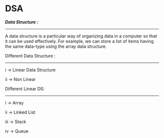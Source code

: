 # DSA
***Data Structure :*** 
***************************************************************************************************************************
A data structure is a particular way of organizing data in a computer so that it can be used effectively.
For example, we can store a list of items having the same data-type using the array data structure.

Different Data Structure :
**************************************
i  -> Linear Data Structure

ii -> Non Linear

Different Linear DS:
**************************************
i -> Array

ii -> Linked List

iii -> Stack

iv -> Queue
